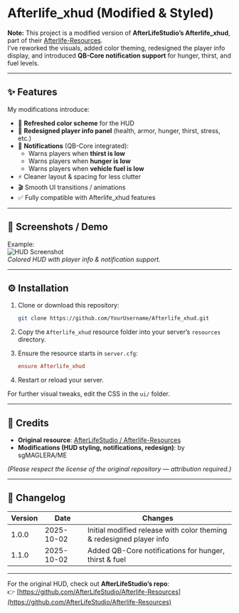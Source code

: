 # Afterlife_xhud (Modified & Styled)  

**Note:** This project is a modified version of **AfterLifeStudio’s Afterlife_xhud**, part of their [Afterlife-Resources](https://github.com/AfterLifeStudio/Afterlife-Resources).  
I’ve reworked the visuals, added color theming, redesigned the player info display, and introduced **QB-Core notification support** for hunger, thirst, and fuel levels.  

---

## ✨ Features

My modifications introduce:

- 🎨 **Refreshed color scheme** for the HUD  
- 👤 **Redesigned player info panel** (health, armor, hunger, thirst, stress, etc.)  
- 🔔 **Notifications** (QB-Core integrated):  
  - Warns players when **thirst is low**  
  - Warns players when **hunger is low**  
  - Warns players when **vehicle fuel is low**  
- ⚡ Cleaner layout & spacing for less clutter  
- 🎬 Smooth UI transitions / animations  
- ✅ Fully compatible with Afterlife_xhud features  

---

## 📸 Screenshots / Demo

Example:  
![HUD Screenshot](https://themba.tech/wp-content/uploads/2025/10/Screenshot-2025-10-02-030853.png)  
*Colored HUD with player info & notification support.*

---

## ⚙️ Installation

1. Clone or download this repository:  
   ```bash
   git clone https://github.com/YourUsername/Afterlife_xhud.git
   ```

2. Copy the `Afterlife_xhud` resource folder into your server’s `resources` directory.

3. Ensure the resource starts in `server.cfg`:  
   ```cfg
   ensure Afterlife_xhud
   ```

4. Restart or reload your server.  

For further visual tweaks, edit the CSS in the `ui/` folder.

---

## 🙌 Credits

- **Original resource**: [AfterLifeStudio / Afterlife-Resources](https://github.com/AfterLifeStudio/Afterlife-Resources)  
- **Modifications (HUD styling, notifications, redesign)**: by sgMAGLERA/ME  

*(Please respect the license of the original repository — attribution required.)*  

---

## 📜 Changelog

| Version | Date       | Changes |
|---------|------------|---------|
| 1.0.0   | 2025-10-02 | Initial modified release with color theming & redesigned player info |
| 1.1.0   | 2025-10-02 | Added QB-Core notifications for hunger, thirst & fuel |

---

For the original HUD, check out **AfterLifeStudio’s repo**:  
👉 [https://github.com/AfterLifeStudio/Afterlife-Resources](https://github.com/AfterLifeStudio/Afterlife-Resources)  

